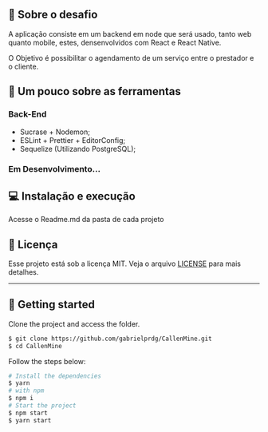 ## :rocket: Sobre o desafio

A aplicação consiste em um backend em node que será usado, tanto web quanto mobile, estes, densenvolvidos com React e React Native.

O Objetivo é possibilitar o agendamento de um serviço entre o prestador e o cliente.


## :pushpin: Um pouco sobre as ferramentas

### Back-End

- Sucrase + Nodemon;
- ESLint + Prettier + EditorConfig;
- Sequelize (Utilizando PostgreSQL);

### **Em Desenvolvimento...**

## :computer: Instalação e execução

Acesse o Readme.md da pasta de cada projeto

## :memo: Licença

Esse projeto está sob a licença MIT. Veja o arquivo [LICENSE](LICENSE.md) para mais detalhes.

---

## 🚀 Getting started

Clone the project and access the folder.

```bash
$ git clone https://github.com/gabrielprdg/CallenMine.git
$ cd CallenMine
```

Follow the steps below:
```bash
# Install the dependencies
$ yarn
# with npm
$ npm i
# Start the project
$ npm start
$ yarn start 